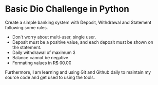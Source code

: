 # Basic Dio Challenge in Python

Create a simple banking system with Deposit, Withdrawal and Statement following some rules.
- Don't worry about multi-user, single user.
- Deposit must be a positive value, and each deposit must be shown on the statement.
- Daily withdrawal of maximum 3
- Balance cannot be negative.
- Formating values in R$ 00.00


Furthermore, I am learning and using Git and Github daily to maintain my source code and get used to using the tools.

